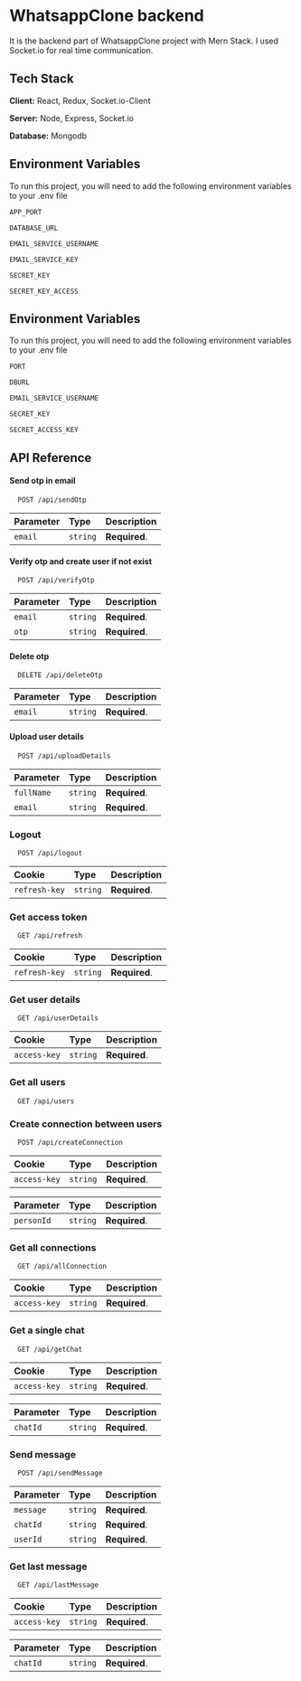 # WhatsappClone backend

It is the backend part of WhatsappClone project with Mern Stack. I used Socket.io for real time communication.

## Tech Stack

**Client:** React, Redux, Socket.io-Client

**Server:** Node, Express, Socket.io

**Database:** Mongodb

## Environment Variables

To run this project, you will need to add the following environment variables to your .env file

`APP_PORT`

`DATABASE_URL`

`EMAIL_SERVICE_USERNAME`

`EMAIL_SERVICE_KEY`

`SECRET_KEY`

`SECRET_KEY_ACCESS`

## Environment Variables

To run this project, you will need to add the following environment variables to your .env file

`PORT`

`DBURL`

`EMAIL_SERVICE_USERNAME`

`SECRET_KEY`

`SECRET_ACCESS_KEY`

## API Reference

#### Send otp in email

```http
  POST /api/sendOtp
```

| Parameter | Type     | Description   |
| :-------- | :------- | :------------ |
| `email`   | `string` | **Required**. |

#### Verify otp and create user if not exist

```http
  POST /api/verifyOtp
```

| Parameter | Type     | Description   |
| :-------- | :------- | :------------ |
| `email`   | `string` | **Required**. |
| `otp`     | `string` | **Required**. |

#### Delete otp

```http
  DELETE /api/deleteOtp
```

| Parameter | Type     | Description   |
| :-------- | :------- | :------------ |
| `email`   | `string` | **Required**. |

#### Upload user details

```http
  POST /api/uploadDetails
```

| Parameter  | Type     | Description   |
| :--------- | :------- | :------------ |
| `fullName` | `string` | **Required**. |
| `email`    | `string` | **Required**. |

### Logout

```http
  POST /api/logout
```

| Cookie        | Type     | Description   |
| :------------ | :------- | :------------ |
| `refresh-key` | `string` | **Required**. |

### Get access token

```http
  GET /api/refresh
```

| Cookie        | Type     | Description   |
| :------------ | :------- | :------------ |
| `refresh-key` | `string` | **Required**. |

### Get user details

```http
  GET /api/userDetails
```

| Cookie       | Type     | Description   |
| :----------- | :------- | :------------ |
| `access-key` | `string` | **Required**. |

### Get all users

```http
  GET /api/users
```

### Create connection between users

```http
  POST /api/createConnection
```

| Cookie       | Type     | Description   |
| :----------- | :------- | :------------ |
| `access-key` | `string` | **Required**. |

| Parameter  | Type     | Description   |
| :--------- | :------- | :------------ |
| `personId` | `string` | **Required**. |

### Get all connections

```http
  GET /api/allConnection
```

| Cookie       | Type     | Description   |
| :----------- | :------- | :------------ |
| `access-key` | `string` | **Required**. |

### Get a single chat

```http
  GET /api/getChat
```

| Cookie       | Type     | Description   |
| :----------- | :------- | :------------ |
| `access-key` | `string` | **Required**. |

| Parameter | Type     | Description   |
| :-------- | :------- | :------------ |
| `chatId`  | `string` | **Required**. |

### Send message

```http
  POST /api/sendMessage
```

| Parameter | Type     | Description   |
| :-------- | :------- | :------------ |
| `message` | `string` | **Required**. |
| `chatId`  | `string` | **Required**. |
| `userId`  | `string` | **Required**. |

### Get last message

```http
  GET /api/lastMessage
```

| Cookie       | Type     | Description   |
| :----------- | :------- | :------------ |
| `access-key` | `string` | **Required**. |

| Parameter | Type     | Description   |
| :-------- | :------- | :------------ |
| `chatId`  | `string` | **Required**. |
